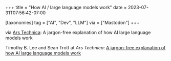 +++
title = "How AI / large language models work"
date = 2023-07-31T07:56:42-07:00

[taxonomies]
tag = ["AI", "Dev", "LLM"]
via = ["Mastodon"]
+++

via [Ars Technica](https://mastodon.social/@arstechnica/110808355978646611): A jargon-free explanation of how AI large language models work

<!-- more -->

Timothy B. Lee and Sean Trott at _Ars Technica_: [A jargon-free explanation of how AI large language models work](https://arstechnica.com/science/2023/07/a-jargon-free-explanation-of-how-ai-large-language-models-work/)

